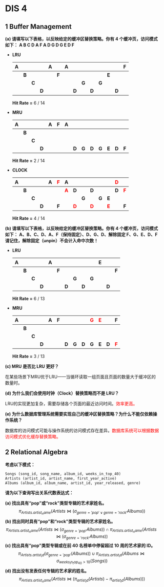 # DIS 4



## 1 Buffer Management

**(a) 请填写以下表格，以反映给定的缓冲区替换策略。你有 4 个缓冲页，访问模式如下：**
 **A B C D A F A D G D G E D F**

- **LRU**

  | **A** |       |       |       | A    |       | A    |       |       |       |       |       |       | F    |
  | ----- | ----- | ----- | ----- | ---- | ----- | ---- | ----- | ----- | ----- | ----- | ----- | ----- | ---- |
  |       | **B** |       |       |      | **F** |      |       |       |       |       | **E** |       |      |
  |       |       | **C** |       |      |       |      |       | **G** |       | **G** |       |       |      |
  |       |       |       | **D** |      |       |      | **D** |       | **D** |       |       | **D** |      |

  **Hit Rate =** 6 / 14

- **MRU**

  | **A** |       |       |       | A    | F    | A    |       |       |       |       |       |       |       |
  | ----- | ----- | ----- | ----- | ---- | ---- | ---- | ----- | ----- | ----- | ----- | ----- | ----- | ----- |
  |       | **B** |       |       |      |      |      |       |       |       |       |       |       |       |
  |       |       | **C** |       |      |      |      |       |       |       |       |       |       |       |
  |       |       |       | **D** |      |      |      | **D** | **G** | **D** | **G** | **E** | **D** | **F** |

  **Hit Rate =** 2 / 14 

- **CLOCK**

  | **A** |       |       |       | A    | <font color='red'>F</font> | A                              |                                |       |                                |       |                                | <font color='red'>**D**</font> |                                |
  | ----- | ----- | ----- | ----- | ---- | -------------------------- | ------------------------------ | ------------------------------ | ----- | ------------------------------ | ----- | ------------------------------ | ------------------------------ | ------------------------------ |
  |       | **B** |       |       |      |                            | <font color='red'>**A**</font> | **D**                          |       | **D**                          |       |                                | **D**                          | <font color='red'>**F**</font> |
  |       |       | **C** |       |      |                            |                                |                                | **G** |                                | **G** | **E**                          |                                |                                |
  |       |       |       | **D** |      | **F**                      |                                | <font color='red'>**D**</font> |       | <font color='red'>**D**</font> |       | <font color='red'>**E**</font> |                                | **F**                          |

  **Hit Rate =** 4 / 14

  

**(b) 请填写以下表格，以反映给定的缓冲区替换策略。你有 4 个缓冲页，访问模式如下：**
 	**A、B、C、D、A、F（保持固定）、D、G、D、解除固定 F、G、E、D、F**
	**请记住，解除固定（unpin）不会计入命中次数！**

- **LRU**

  | **A** |       |       |       | A    |       |       |       |       |       | E    |       |       |
  | ----- | ----- | ----- | ----- | ---- | ----- | ----- | ----- | ----- | ----- | ---- | ----- | ----- |
  |       | **B** |       |       |      | **F** |       |       |       |       |      |       | **F** |
  |       |       | **C** |       |      |       |       | **G** |       | **G** |      |       |       |
  |       |       |       | **D** |      |       | **D** |       | **D** |       |      | **D** |       |

  **Hit Rate =** 6 / 13

- **MRU**

  | **A** |       |       |       | A    | F    |       |       |       | <font color='red'>**G**</font> | <font color='red'>**E**</font> |       | F                              |
  | ----- | ----- | ----- | ----- | ---- | ---- | ----- | ----- | ----- | ------------------------------ | ------------------------------ | ----- | ------------------------------ |
  |       | **B** |       |       |      |      |       |       |       |                                |                                |       |                                |
  |       |       | **C** |       |      |      |       |       |       |                                |                                |       |                                |
  |       |       |       | **D** |      |      | **D** | **G** | **D** | **G**                          | **E**                          | **D** | <font color='red'>**F**</font> |

  **Hit Rate =** 3 / 13

**(c) MRU 是否比 LRU 更好？**

在某些场景下MRU优于LRU——当循环读取一组页面且页面的数量大于缓冲区的数量时。

**(d) 为什么我们会使用时钟（Clock）替换策略而不是 LRU？**

LRU的实现更加复杂，需要存储各个页面的最近访问时间。<font color='red'>效率更高。</font>

**(e) 为什么数据库管理系统需要实现自己的缓冲区替换策略？为什么不能仅依赖操作系统？**

数据库的访问模式可能与操作系统的访问模式存在差异。<font color='red'>数据库系统可以根据数据访问模式优化缓存替换策略。</font>



## 2 Relational Algebra

**考虑以下模式：**

```sql
Songs (song_id, song_name, album_id, weeks_in_top_40)
Artists (artist_id, artist_name, first_year_active)
Albums (album_id, album_name, artist_id, year_released, genre)
```

**请为以下查询写出关系代数表达式：**

**(a) 找出具有“pop”或“rock”类型专辑的艺术家姓名。**
$$
\pi_{Artists.artist_name}(Artists \Join (\sigma _{genre = 'pop' \vee  genre = 'rock'}Albums))
$$
**(b) 找出同时具有“pop”和“rock”类型专辑的艺术家姓名。**
$$
\pi_{Artists.artist_name}(Artists \Join (\sigma _{genre = 'pop'}Albums)) \cap \pi_{Artists.artist_name}(Artists \Join (\sigma _{genre = 'rock'}Albums))
$$
**(c) 找出具有“pop”类型专辑或在前 40 名榜单中停留超过 10 周的艺术家的 ID。**
$$
\pi_{Artists.artist_id}(\sigma _{genre = 'pop'}(Albums)) \cup \pi_{Artists.artist_id} (Albums \Join \sigma_{weeks_in_top_40 > 10}(Songs))
$$
**(d) 找出没有发表任何专辑的艺术家的姓名。**
$$
\pi_{Artists.artist_name}(Artists \Join (\pi_{artist_id}(Artists) - \pi_{artist_id}(Albums)))
$$